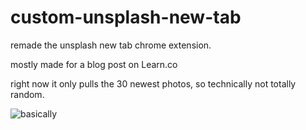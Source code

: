 # custom-unsplash-new-tab

remade the unsplash new tab chrome extension.

mostly made for a blog post on Learn.co

right now it only pulls the 30 newest photos, so technically not totally random.

![basically](http://weknowmemes.com/wp-content/uploads/2013/11/i-made-this-comic.jpg)
